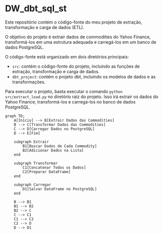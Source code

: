 # DW_dbt_sql_st

Este repositório contém o código-fonte do meu projeto de extração, transformação e carga de dados (ETL).

O objetivo do projeto é extrair dados de commodities do Yahoo Finance, transformá-los em uma estrutura adequada e carregá-los em um banco de dados PostgreSQL.

O código-fonte está organizado em dois diretórios principais:

* `src`: contém o código-fonte do projeto, incluindo as funções de extração, transformação e carga de dados.
* `dbt_project`: contém o projeto dbt, incluindo os modelos de dados e as transformações.

Para executar o projeto, basta executar o comando `python src/extract_load.py` no diretório raiz do projeto. Isso irá extrair os dados do Yahoo Finance, transformá-los e carregá-los no banco de dados PostgreSQL.

```mermaid
graph TD;
    A[Início] --> B[Extrair Dados das Commodities]
    B --> C[Transformar Dados das Commodities]
    C --> D[Carregar Dados no PostgreSQL]
    D --> E[Fim]

    subgraph Extrair
        B1[Buscar Dados de Cada Commodity]
        B2[Adicionar Dados na Lista]
    end

    subgraph Transformar
        C1[Concatenar Todos os Dados]
        C2[Preparar DataFrame]
    end

    subgraph Carregar
        D1[Salvar DataFrame no PostgreSQL]
    end

    B --> B1
    B1 --> B2
    B2 --> C
    C --> C1
    C1 --> C2
    C2 --> D
    D --> D1
    
```
